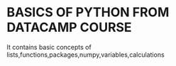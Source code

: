 <H1> BASICS OF PYTHON FROM DATACAMP COURSE </H1>
<P>It contains basic concepts of lists,functions,packages,numpy,variables,calculations</P>
